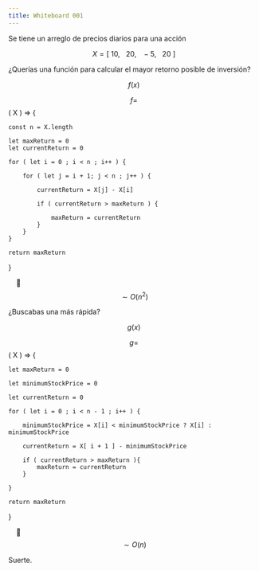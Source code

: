 ```yaml
---
title: Whiteboard 001
---
```


Se tiene un arreglo de precios diarios para una acción

$$
X = [ ~ 10, \ \ \ 20, \ \ \ -5, \ \ \ 20 ~ ]
$$

¿Querías una función para calcular el mayor retorno posible de inversión?

$$
f ( x )
$$ 

$$ f = $$ ( X ) => {

	const n = X.length
	
	let maxReturn = 0
	let currentReturn = 0

	for ( let i = 0 ; i < n ; i++ ) {

		for ( let j = i + 1; j < n ; j++ ) {

			currentReturn = X[j] - X[i]

			if ( currentReturn > maxReturn ) {

				maxReturn = currentReturn
			}
		}
	}

	return maxReturn
}

&nbsp;&nbsp;&nbsp;
🐠 $$ \sim O(n^2) $$

¿Buscabas una más rápida?

 $$ 
 g ( x ) 
 $$ 

$$ g = $$ ( X ) => {

	
	let maxReturn = 0

	let minimumStockPrice = 0

	let currentReturn = 0

	for ( let i = 0 ; i < n - 1 ; i++ ) {

		minimumStockPrice = X[i] < minimumStockPrice ? X[i] : minimumStockPrice

		currentReturn = X[ i + 1 ] - minimumStockPrice

		if ( currentReturn > maxReturn ){
			maxReturn = currentReturn
		}

	}

	return maxReturn

}

&nbsp;&nbsp;&nbsp;
🐬 $$ \sim O(n) $$

Suerte.
